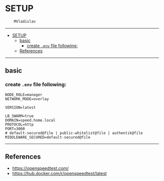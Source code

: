 # SETUP

```sh
    MVladislav
```

---

- [SETUP](#setup)
  - [basic](#basic)
    - [create `.env` file following:](#create-env-file-following)
  - [References](#references)

---

## basic

### create `.env` file following:

```env
NODE_ROLE=manager
NETWORK_MODE=overlay

VERSION=latest

LB_SWARM=true
DOMAIN=speed.home.local
PROTOCOL=http
PORT=3000
# default-secured@file | public-whitelist@file | authentik@file
MIDDLEWARE_SECURED=default-secured@file
```

---

## References

- <https://openspeedtest.com/>
- <https://hub.docker.com/r/openspeedtest/latest>
